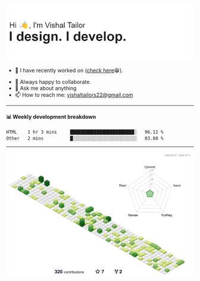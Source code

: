 ![Hi, I'm Vishal Tailor. I design. I develop.](https://github.com/vishaltailors/vishaltailors/blob/main/header.png?raw=true)

- 🔭 I have recently worked on ([check here](https://vishaltailor.com)😁).
<!-- - 🎦 Currently watching: JavaScript: The Hard Parts By Will Sentance. -->
- 👯 Always happy to collaborate.
- 💬 Ask me about anything
- 📫 How to reach me: <a href="mailto:vishaltailors22@gmail.com">vishaltailors22@gmail.com</a>

<hr /> 
<h4>📊 Weekly development breakdown</h4>
<!--START_SECTION:waka-->

```txt
HTML    1 hr 3 mins     ████████████████████████░   96.12 %
Other   2 mins          █░░░░░░░░░░░░░░░░░░░░░░░░   03.88 %
```

<!--END_SECTION:waka-->
<hr /> 

![](./profile-3d-contrib/profile-green-animate.svg)
